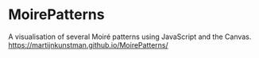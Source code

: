 # MoirePatterns
A visualisation of several Moiré patterns using JavaScript and the Canvas.
https://martijnkunstman.github.io/MoirePatterns/
